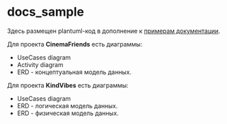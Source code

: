 # docs_sample
Здесь размещен plantuml-код в дополнение к [примерам документации](https://docs.google.com/document/d/1WD9ej5sFBLzWhZAkr9tgyhShaNrWjX0W2_6-y4Dk0Ng/edit?usp=sharing).

Для проекта **CinemaFriends** есть диаграммы:
* UseCases diagram
* Activity diagram
* ERD - концептуальная модель данных.

Для проекта **KindVibes** есть диаграммы:
* UseCases diagram
* ERD - логическая модель данных.
* ERD - физическая модель данных.
